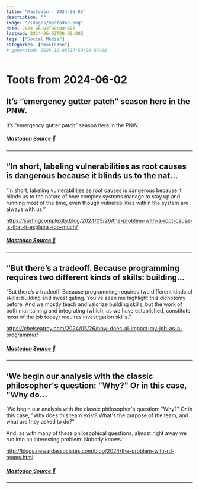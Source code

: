 ```yaml
---
title: "Mastodon - 2024-06-02"
description: ""
image: "/images/mastodon.png"
date: 2024-06-02T00:00:00Z
lastmod: 2024-06-02T00:00:00Z
tags: ["Social Media"]
categories: ["mastodon"]
# generated: 2025-10-05T17:59:09-07:00
---
```


# Toots from 2024-06-02

## It’s “emergency gutter patch” season here in the PNW.

It’s “emergency gutter patch” season here in the PNW.

##### [Mastodon Source 🐘](https://hachyderm.io/@mweagle/112549266951113092)

---

## “In short, labeling vulnerabilities as root causes is dangerous because it blinds us to the nat...

“In short, labeling vulnerabilities as root causes is dangerous because it blinds us to the nature of how complex systems manage to stay up and running most of the time, even though vulnerabilities within the system are always with us.”

<https://surfingcomplexity.blog/2024/05/26/the-problem-with-a-root-cause-is-that-it-explains-too-much/>

##### [Mastodon Source 🐘](https://hachyderm.io/@mweagle/112545359257647258)

---

## “But there’s a tradeoff. Because programming requires two different kinds of skills: building...

“But there’s a tradeoff. Because programming requires two different kinds of skills: building and investigating. You’ve seen me highlight this dichotomy before. And we mostly teach and valorize building skills, but the work of both maintaining and integrating (which, as we have established, constitute most of the job today) requires investigation skills.”

<https://chelseatroy.com/2024/05/26/how-does-ai-impact-my-job-as-a-programmer/>

##### [Mastodon Source 🐘](https://hachyderm.io/@mweagle/112545247310968371)

---

## ‘We begin our analysis with the classic philosopher's question: "Why?" Or in this case, "Why do...

‘We begin our analysis with the classic philosopher's question: "Why?" Or in this case, "Why does this team exist? What's the purpose of the team, and what are they asked to do?"

And, as with many of these philosophical questions, almost right away we run into an interesting problem: Nobody knows.’

<http://blogs.newardassociates.com/blog/2024/the-problem-with-rd-teams.html>

##### [Mastodon Source 🐘](https://hachyderm.io/@mweagle/112545185374407529)

---

